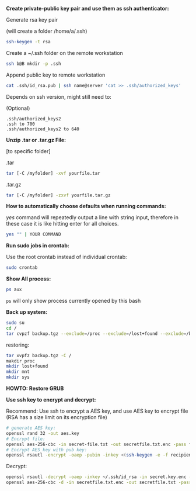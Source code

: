 **Create private-public key pair and use them as ssh authenticator:**

Generate rsa key pair

(will create a folder /home/a/.ssh)

~~~bash
ssh-keygen -t rsa 
~~~

Create a ~/.ssh folder on the remote workstation

~~~bash
ssh b@B mkdir -p .ssh
~~~

Append public key to remote workstation

~~~bash
cat .ssh/id_rsa.pub | ssh name@server 'cat >> .ssh/authorized_keys'
~~~

Depends on ssh version, might still need to:

(Optional)

	.ssh/authorized_keys2
	.ssh to 700
	.ssh/authorized_keys2 to 640
	
**Unzip .tar or .tar.gz File:**

[to specific folder]

.tar

~~~bash
tar [-C /myfolder] -xvf yourfile.tar 
~~~

.tar.gz

~~~bash
tar [-C /myfolder] -zxvf yourfile.tar.gz 
~~~

**How to automatically choose defaults when running commands:**

*yes* command will repeatedly output a line with string input, therefore in these case it is like hitting enter for all choices.

~~~bash
yes "" | YOUR COMMAND
~~~

**Run sudo jobs in crontab:**

Use the root crontab instead of individual crontab:

~~~bash
sudo crontab
~~~

**Show All process:**

~~~bash
ps aux
~~~

`ps` will only show process currently opened by this bash

**Back up system:**

~~~bash
sudo su
cd /
tar cvpzf backup.tgz --exclude=/proc --exclude=/lost+found --exclude=/backup.tgz --exclude=/mnt --exclude=/sys /
~~~

restoring:

~~~bash
tar xvpfz backup.tgz -C /
makdir proc
mkdir lost+found
mkdir mnt
mkdir sys
~~~

**HOWTO: Restore GRUB**

**Use ssh key to encrypt and decrypt:**

Recommend: 
Use ssh to encrypt a AES key, and use AES key to encrypt file (RSA has a size limit on its encryption file)

~~~bash
# generate AES key:
openssl rand 32 -out aes.key
# Encrypt file:
openssl aes-256-cbc -in secret-file.txt -out secretfile.txt.enc -pass file:secret.key
# Encrypt AES key with pub key:
openssl rsautl -encrypt -oaep -pubin -inkey <(ssh-keygen -e -f recipients-key.pub -m PKCS8) -in secret.key -out secret.key.enc
~~~

Decrypt:

~~~bash
openssl rsautl -decrypt -oaep -inkey ~/.ssh/id_rsa -in secret.key.enc -out secret.key
openssl aes-256-cbc -d -in secretfile.txt.enc -out secretfile.txt -pass file:secret.key
~~~